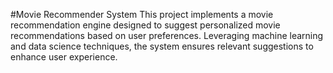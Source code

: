#Movie Recommender System
This project implements a movie recommendation engine designed to suggest personalized movie recommendations based on user preferences. Leveraging machine learning and data science techniques, the system ensures relevant suggestions to enhance user experience.
